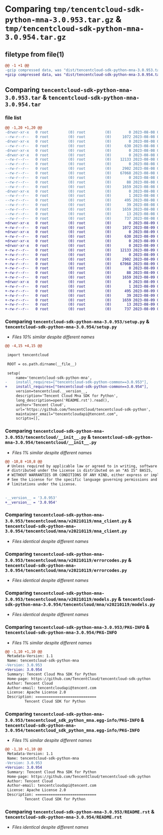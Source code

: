 # Comparing `tmp/tencentcloud-sdk-python-mna-3.0.953.tar.gz` & `tmp/tencentcloud-sdk-python-mna-3.0.954.tar.gz`

## filetype from file(1)

```diff
@@ -1 +1 @@
-gzip compressed data, was "dist/tencentcloud-sdk-python-mna-3.0.953.tar", last modified: Tue Aug  8 00:28:46 2023, max compression
+gzip compressed data, was "dist/tencentcloud-sdk-python-mna-3.0.954.tar", last modified: Wed Aug  9 00:28:43 2023, max compression
```

## Comparing `tencentcloud-sdk-python-mna-3.0.953.tar` & `tencentcloud-sdk-python-mna-3.0.954.tar`

### file list

```diff
@@ -1,20 +1,20 @@
-drwxr-xr-x   0 root         (0) root         (0)        0 2023-08-08 00:28:46.000000 tencentcloud-sdk-python-mna-3.0.953/
--rw-r--r--   0 root         (0) root         (0)     1072 2023-08-08 00:28:45.000000 tencentcloud-sdk-python-mna-3.0.953/setup.py
-drwxr-xr-x   0 root         (0) root         (0)        0 2023-08-08 00:28:46.000000 tencentcloud-sdk-python-mna-3.0.953/tencentcloud/
--rw-r--r--   0 root         (0) root         (0)      630 2023-08-08 00:28:45.000000 tencentcloud-sdk-python-mna-3.0.953/tencentcloud/__init__.py
-drwxr-xr-x   0 root         (0) root         (0)        0 2023-08-08 00:28:46.000000 tencentcloud-sdk-python-mna-3.0.953/tencentcloud/mna/
-drwxr-xr-x   0 root         (0) root         (0)        0 2023-08-08 00:28:46.000000 tencentcloud-sdk-python-mna-3.0.953/tencentcloud/mna/v20210119/
--rw-r--r--   0 root         (0) root         (0)    12133 2023-08-08 00:28:45.000000 tencentcloud-sdk-python-mna-3.0.953/tencentcloud/mna/v20210119/mna_client.py
--rw-r--r--   0 root         (0) root         (0)        0 2023-08-08 00:28:45.000000 tencentcloud-sdk-python-mna-3.0.953/tencentcloud/mna/v20210119/__init__.py
--rw-r--r--   0 root         (0) root         (0)     2902 2023-08-08 00:28:45.000000 tencentcloud-sdk-python-mna-3.0.953/tencentcloud/mna/v20210119/errorcodes.py
--rw-r--r--   0 root         (0) root         (0)    67068 2023-08-08 00:28:45.000000 tencentcloud-sdk-python-mna-3.0.953/tencentcloud/mna/v20210119/models.py
--rw-r--r--   0 root         (0) root         (0)        0 2023-08-08 00:28:45.000000 tencentcloud-sdk-python-mna-3.0.953/tencentcloud/mna/__init__.py
--rw-r--r--   0 root         (0) root         (0)       88 2023-08-08 00:28:46.000000 tencentcloud-sdk-python-mna-3.0.953/setup.cfg
--rw-r--r--   0 root         (0) root         (0)     1659 2023-08-08 00:28:46.000000 tencentcloud-sdk-python-mna-3.0.953/PKG-INFO
-drwxr-xr-x   0 root         (0) root         (0)        0 2023-08-08 00:28:46.000000 tencentcloud-sdk-python-mna-3.0.953/tencentcloud_sdk_python_mna.egg-info/
--rw-r--r--   0 root         (0) root         (0)        1 2023-08-08 00:28:46.000000 tencentcloud-sdk-python-mna-3.0.953/tencentcloud_sdk_python_mna.egg-info/dependency_links.txt
--rw-r--r--   0 root         (0) root         (0)      495 2023-08-08 00:28:46.000000 tencentcloud-sdk-python-mna-3.0.953/tencentcloud_sdk_python_mna.egg-info/SOURCES.txt
--rw-r--r--   0 root         (0) root         (0)       39 2023-08-08 00:28:46.000000 tencentcloud-sdk-python-mna-3.0.953/tencentcloud_sdk_python_mna.egg-info/requires.txt
--rw-r--r--   0 root         (0) root         (0)     1659 2023-08-08 00:28:46.000000 tencentcloud-sdk-python-mna-3.0.953/tencentcloud_sdk_python_mna.egg-info/PKG-INFO
--rw-r--r--   0 root         (0) root         (0)       13 2023-08-08 00:28:46.000000 tencentcloud-sdk-python-mna-3.0.953/tencentcloud_sdk_python_mna.egg-info/top_level.txt
--rw-r--r--   0 root         (0) root         (0)      737 2023-08-08 00:28:45.000000 tencentcloud-sdk-python-mna-3.0.953/README.rst
+drwxr-xr-x   0 root         (0) root         (0)        0 2023-08-09 00:28:43.000000 tencentcloud-sdk-python-mna-3.0.954/
+-rw-r--r--   0 root         (0) root         (0)     1072 2023-08-09 00:28:43.000000 tencentcloud-sdk-python-mna-3.0.954/setup.py
+drwxr-xr-x   0 root         (0) root         (0)        0 2023-08-09 00:28:43.000000 tencentcloud-sdk-python-mna-3.0.954/tencentcloud/
+-rw-r--r--   0 root         (0) root         (0)      630 2023-08-09 00:28:43.000000 tencentcloud-sdk-python-mna-3.0.954/tencentcloud/__init__.py
+drwxr-xr-x   0 root         (0) root         (0)        0 2023-08-09 00:28:43.000000 tencentcloud-sdk-python-mna-3.0.954/tencentcloud/mna/
+drwxr-xr-x   0 root         (0) root         (0)        0 2023-08-09 00:28:43.000000 tencentcloud-sdk-python-mna-3.0.954/tencentcloud/mna/v20210119/
+-rw-r--r--   0 root         (0) root         (0)    12133 2023-08-09 00:28:43.000000 tencentcloud-sdk-python-mna-3.0.954/tencentcloud/mna/v20210119/mna_client.py
+-rw-r--r--   0 root         (0) root         (0)        0 2023-08-09 00:28:43.000000 tencentcloud-sdk-python-mna-3.0.954/tencentcloud/mna/v20210119/__init__.py
+-rw-r--r--   0 root         (0) root         (0)     2902 2023-08-09 00:28:43.000000 tencentcloud-sdk-python-mna-3.0.954/tencentcloud/mna/v20210119/errorcodes.py
+-rw-r--r--   0 root         (0) root         (0)    67068 2023-08-09 00:28:43.000000 tencentcloud-sdk-python-mna-3.0.954/tencentcloud/mna/v20210119/models.py
+-rw-r--r--   0 root         (0) root         (0)        0 2023-08-09 00:28:43.000000 tencentcloud-sdk-python-mna-3.0.954/tencentcloud/mna/__init__.py
+-rw-r--r--   0 root         (0) root         (0)       88 2023-08-09 00:28:43.000000 tencentcloud-sdk-python-mna-3.0.954/setup.cfg
+-rw-r--r--   0 root         (0) root         (0)     1659 2023-08-09 00:28:43.000000 tencentcloud-sdk-python-mna-3.0.954/PKG-INFO
+drwxr-xr-x   0 root         (0) root         (0)        0 2023-08-09 00:28:43.000000 tencentcloud-sdk-python-mna-3.0.954/tencentcloud_sdk_python_mna.egg-info/
+-rw-r--r--   0 root         (0) root         (0)        1 2023-08-09 00:28:43.000000 tencentcloud-sdk-python-mna-3.0.954/tencentcloud_sdk_python_mna.egg-info/dependency_links.txt
+-rw-r--r--   0 root         (0) root         (0)      495 2023-08-09 00:28:43.000000 tencentcloud-sdk-python-mna-3.0.954/tencentcloud_sdk_python_mna.egg-info/SOURCES.txt
+-rw-r--r--   0 root         (0) root         (0)       39 2023-08-09 00:28:43.000000 tencentcloud-sdk-python-mna-3.0.954/tencentcloud_sdk_python_mna.egg-info/requires.txt
+-rw-r--r--   0 root         (0) root         (0)     1659 2023-08-09 00:28:43.000000 tencentcloud-sdk-python-mna-3.0.954/tencentcloud_sdk_python_mna.egg-info/PKG-INFO
+-rw-r--r--   0 root         (0) root         (0)       13 2023-08-09 00:28:43.000000 tencentcloud-sdk-python-mna-3.0.954/tencentcloud_sdk_python_mna.egg-info/top_level.txt
+-rw-r--r--   0 root         (0) root         (0)      737 2023-08-09 00:28:43.000000 tencentcloud-sdk-python-mna-3.0.954/README.rst
```

### Comparing `tencentcloud-sdk-python-mna-3.0.953/setup.py` & `tencentcloud-sdk-python-mna-3.0.954/setup.py`

 * *Files 10% similar despite different names*

```diff
@@ -4,15 +4,15 @@
 
 import tencentcloud
 
 ROOT = os.path.dirname(__file__)
 
 setup(
     name='tencentcloud-sdk-python-mna',
-    install_requires=["tencentcloud-sdk-python-common==3.0.953"],
+    install_requires=["tencentcloud-sdk-python-common==3.0.954"],
     version=tencentcloud.__version__,
     description='Tencent Cloud Mna SDK for Python',
     long_description=open('README.rst').read(),
     author='Tencent Cloud',
     url='https://github.com/TencentCloud/tencentcloud-sdk-python',
     maintainer_email="tencentcloudapi@tencent.com",
     scripts=[],
```

### Comparing `tencentcloud-sdk-python-mna-3.0.953/tencentcloud/__init__.py` & `tencentcloud-sdk-python-mna-3.0.954/tencentcloud/__init__.py`

 * *Files 1% similar despite different names*

```diff
@@ -10,8 +10,8 @@
 # Unless required by applicable law or agreed to in writing, software
 # distributed under the License is distributed on an "AS IS" BASIS,
 # WITHOUT WARRANTIES OR CONDITIONS OF ANY KIND, either express or implied.
 # See the License for the specific language governing permissions and
 # limitations under the License.
 
 
-__version__ = '3.0.953'
+__version__ = '3.0.954'
```

### Comparing `tencentcloud-sdk-python-mna-3.0.953/tencentcloud/mna/v20210119/mna_client.py` & `tencentcloud-sdk-python-mna-3.0.954/tencentcloud/mna/v20210119/mna_client.py`

 * *Files identical despite different names*

### Comparing `tencentcloud-sdk-python-mna-3.0.953/tencentcloud/mna/v20210119/errorcodes.py` & `tencentcloud-sdk-python-mna-3.0.954/tencentcloud/mna/v20210119/errorcodes.py`

 * *Files identical despite different names*

### Comparing `tencentcloud-sdk-python-mna-3.0.953/tencentcloud/mna/v20210119/models.py` & `tencentcloud-sdk-python-mna-3.0.954/tencentcloud/mna/v20210119/models.py`

 * *Files identical despite different names*

### Comparing `tencentcloud-sdk-python-mna-3.0.953/PKG-INFO` & `tencentcloud-sdk-python-mna-3.0.954/PKG-INFO`

 * *Files 1% similar despite different names*

```diff
@@ -1,10 +1,10 @@
 Metadata-Version: 1.1
 Name: tencentcloud-sdk-python-mna
-Version: 3.0.953
+Version: 3.0.954
 Summary: Tencent Cloud Mna SDK for Python
 Home-page: https://github.com/TencentCloud/tencentcloud-sdk-python
 Author: Tencent Cloud
 Author-email: tencentcloudapi@tencent.com
 License: Apache License 2.0
 Description: ============================
         Tencent Cloud SDK for Python
```

### Comparing `tencentcloud-sdk-python-mna-3.0.953/tencentcloud_sdk_python_mna.egg-info/PKG-INFO` & `tencentcloud-sdk-python-mna-3.0.954/tencentcloud_sdk_python_mna.egg-info/PKG-INFO`

 * *Files 1% similar despite different names*

```diff
@@ -1,10 +1,10 @@
 Metadata-Version: 1.1
 Name: tencentcloud-sdk-python-mna
-Version: 3.0.953
+Version: 3.0.954
 Summary: Tencent Cloud Mna SDK for Python
 Home-page: https://github.com/TencentCloud/tencentcloud-sdk-python
 Author: Tencent Cloud
 Author-email: tencentcloudapi@tencent.com
 License: Apache License 2.0
 Description: ============================
         Tencent Cloud SDK for Python
```

### Comparing `tencentcloud-sdk-python-mna-3.0.953/README.rst` & `tencentcloud-sdk-python-mna-3.0.954/README.rst`

 * *Files identical despite different names*

